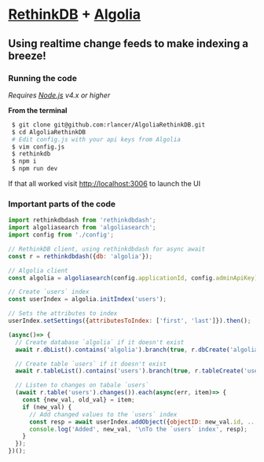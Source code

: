 [RethinkDB](https://www.rethinkdb.com) + [Algolia](https://www.algolia.com) 
=================

Using realtime change feeds to make indexing a breeze! 
-----------

### Running the code
*Requires [Node.js](https://nodejs.org) v4.x or higher*



**From the terminal** 
```bash  
 $ git clone git@github.com:rlancer/AlgoliaRethinkDB.git
 $ cd AlgoliaRethinkDB
 # Edit config.js with your api keys from Algolia 
 $ vim config.js 
 $ rethinkdb
 $ npm i
 $ npm run dev
```
If that all worked visit [http://localhost:3006](http://localhost:3006) to launch the UI

### Important parts of the code
```javascript
import rethinkdbdash from 'rethinkdbdash';
import algoliasearch from 'algoliasearch';
import config from './config';

// RethinkDB client, using rethinkdbdash for async await
const r = rethinkdbdash({db: 'algolia'});

// Algolia client
const algolia = algoliasearch(config.applicationId, config.adminApiKey);

// Create `users` index
const userIndex = algolia.initIndex('users');

// Sets the attributes to index
userIndex.setSettings({attributesToIndex: ['first', 'last']}).then();

(async()=> {
  // Create database `algolia` if it doesn't exist
  await r.dbList().contains('algolia').branch(true, r.dbCreate('algolia'));

  // Create table `users` if it doesn't exist
  await r.tableList().contains('users').branch(true, r.tableCreate('users'));

  // Listen to changes on tabale `users`
  (await r.table('users').changes()).each(async(err, item)=> {
    const {new_val, old_val} = item;
    if (new_val) {
      // Add changed values to the `users` index
      const resp = await userIndex.addObject({objectID: new_val.id, ...new_val});
      console.log('Added', new_val, '\nTo the `users` index', resp);
    }
  });
})();
```



